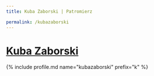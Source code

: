 ```yaml
---
title: Kuba Zaborski | Patromierz

permalink: /kubazaborski
---
```


# [Kuba Zaborski](https://patronite.pl/kubazaborski)

{% include profile.md name="kubazaborski" prefix="k" %}
